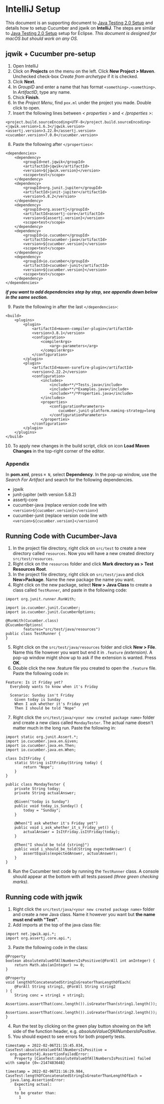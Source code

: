 # IntelliJ Setup
This document is an supporting document to [Java Testing 2.0 Setup](https://github.com/quantumhu/testing2.0/blob/main/java_setup.md#java-testing-20-setup) and details how to setup Cucumber and jqwik on **IntelliJ**.
The steps are similar to [Java Testing 2.0 Setup](https://github.com/quantumhu/testing2.0/blob/main/java_setup.md#java-testing-20-setup) setup for Eclipse.
*This document is designed for macOS but should work on any OS.*
## jqwik + Cucumber pre-setup
1. Open IntelliJ
2. Click on **Projects** on the menu on the left. Click **New Project > Maven**. Unchecked check-box  *Create from archetype* if it is checked.
3. Clcik **Next**.
4. In *GroupID* and enter a name that has format `<something>.<something>`. In *ArtifactID*, type any name.
5. Chick **Finish**.
6. In the *Project Menu*, find `pox.ml` under the project you made. Double click to open.
7. Insert the following lines between *< properties >* and *< /properties >*:
```
<project.build.sourceEncoding>UTF-8</project.build.sourceEncoding>
<jqwik.version>1.6.3</jqwik.version>
<assertj.version>3.22.0</assertj.version>
<cucumber.version>7.0.0</cucumber.version>
```
8. Paste the following after `</properties>`:
```
<dependencies>
    <dependency>
        <groupId>net.jqwik</groupId>
        <artifactId>jqwik</artifactId>
        <version>${jqwik.version}</version>
        <scope>test</scope>
    </dependency>
    <dependency>
        <groupId>org.junit.jupiter</groupId>
        <artifactId>junit-jupiter</artifactId>
        <version>5.8.2</version>
    </dependency>
    <dependency>
        <groupId>org.assertj</groupId>
        <artifactId>assertj-core</artifactId>
        <version>${assertj.version}</version>
        <scope>test</scope>
    </dependency>
    <dependency>
        <groupId>io.cucumber</groupId>
        <artifactId>cucumber-java</artifactId>
        <version>${cucumber.version}</version>
        <scope>test</scope>
    </dependency>
    <dependency>
        <groupId>io.cucumber</groupId>
        <artifactId>cucumber-junit</artifactId>
        <version>${cucumber.version}</version>
        <scope>test</scope>
    </dependency>
</dependencies>
```

   ***if you want to add dependencies step by step, see appendix down below in the same section.***

9. Paste the following in after the last `</dependencies>`:
```
<build>
    <plugins>
        <plugin>
            <artifactId>maven-compiler-plugin</artifactId>
            <version>3.8.1</version>
            <configuration>
                <compilerArgs>
                    <arg>-parameters</arg>
                </compilerArgs>
            </configuration>
        </plugin>
        <plugin>
            <artifactId>maven-surefire-plugin</artifactId>
            <version>2.22.2</version>
            <configuration>
                <includes>
                    <include>**/*Tests.java</include>
                    <include>**/*Examples.java</include>
                    <include>**/*Properties.java</include>
                </includes>
                <properties>
                    <configurationParameters>
                        cucumber.junit-platform.naming-strategy=long
                    </configurationParameters>
                </properties>
            </configuration>
        </plugin>
    </plugins>
</build>
```

10. To apply new changes in the build script, click on icon **Load Maven Changes** in the top-right corner of the editor.

### Appendix
In **pom.xml**, press `⌘ N`, select **Dependency**. In the pop-up window, use the *Search For Artifact* and search for the following dependencies.
- jqwik
- junit-jupiter (with version 5.8.2)
- assertj-core
- cucumber-java (replace version code line with `<version>${cucumber.version}</version>`)
- cucumber-junit (replace version code line with `<version>${cucumber.version}</version>`)

## Running Code with  Cucumber-Java
1. In the project file directory, right click on `src/test` to create a new directory called `resources`. Now you will have a new created directory `src/test/resources`.
2. Right click on the `resources` folder and click **Mark directory as > Test Resources Root**.
3. In the project file directory, right click on `src/test/java` and click **New>Package**. Name the new package the name you want.
4. Right click on the new package, select **New > Java Class** to create a class called `TestRunner`, and paste in the following code:
```
import org.junit.runner.RunWith;

import io.cucumber.junit.Cucumber;
import io.cucumber.junit.CucumberOptions;

@RunWith(Cucumber.class)
@CucumberOptions(
		features="src/test/java/resources")
public class TestRunner {
}
```
5. Right click on the `src/test/java/resources` folder and click **New > File**. Name this file however you want but end it in `.feature` *(extension)*. A pop-up window might show up to ask if the extension is wanted. Press **OK**.
6. Double click the new .feature file you created to open the `.feature` file. Paste the following code in:
```
Feature: Is it Friday yet?
  Everybody wants to know when it's Friday

  Scenario: Sunday isn't Friday
    Given today is Sunday
    When I ask whether it's Friday yet
    Then I should be told "Nope"
```
7.  Right click the  `src/test/java/<your new created package name>`  folder and create a new class called  `MondayTester`. The actual name doesn't matter much in the long run. Paste the following in:
```
import static org.junit.Assert.*;
import io.cucumber.java.en.Given;
import io.cucumber.java.en.Then;
import io.cucumber.java.en.When;

class IsItFriday {
    static String isItFriday(String today) {
        return "Nope";
    }
}

public class MondayTester {
    private String today;
    private String actualAnswer;

    @Given("today is Sunday")
    public void today_is_Sunday() {
        today = "Sunday";
    }

    @When("I ask whether it's Friday yet")
    public void i_ask_whether_it_s_Friday_yet() {
        actualAnswer = IsItFriday.isItFriday(today);
    }

    @Then("I should be told {string}")
    public void i_should_be_told(String expectedAnswer) {
        assertEquals(expectedAnswer, actualAnswer);
    }
}
```
8. Run the Cucumber test code by running the `TestRunner` class. A console should appear at the bottom with all tests passed *(three green checking marks)*.

## Running code with jqwik
1. Right click the  `src/test/java/<your new created package name>`  folder and create a new Java class. Name it however you want but **the name must end with "Test"**.
2. Add imports at the top of the java class file:
```
import net.jqwik.api.*;
import org.assertj.core.api.*;
```
3. Paste the following code in the class:
```
@Property
boolean absoluteValueOfAllNumbersIsPositive(@ForAll int anInteger) {
    return Math.abs(anInteger) >= 0;
}

@Property
void lengthOfConcatenatedStringIsGreaterThanLengthOfEach(
    @ForAll String string1, @ForAll String string2
) {
    String conc = string1 + string2;
    Assertions.assertThat(conc.length()).isGreaterThan(string1.length());
    Assertions.assertThat(conc.length()).isGreaterThan(string2.length());
}
```
4. Run the test by clicking on the green play button showing on the left side of the function header, e.g. *absoluteValueOfAllNumbersIsPositive*.
5. You should expect to see errors for both property tests.
```
timestamp = 2022-02-06T21:15:45.034, CaseTest:absoluteValueOfAllNumbersIsPositive =
  org.opentest4j.AssertionFailedError:
    Property [CaseTest:absoluteValueOfAllNumbersIsPositive] failed with sample {0=-2147483648}
```
```
timestamp = 2022-02-06T21:16:29.984, CaseTest:lengthOfConcatenatedStringIsGreaterThanLengthOfEach =
  java.lang.AssertionError:
    Expecting actual:
      1
    to be greater than:
      1
```
